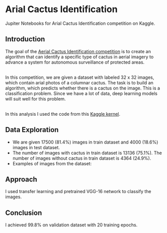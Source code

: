 # Arial Cactus Identification
Jupiter Notebooks for Arial Cactus Identification competition on Kaggle.

## Introduction
The goal of the [Aerial Cactus Identification competition](https://www.kaggle.com/c/aerial-cactus-identification) is to create an algorithm that can identify a specific type of cactus in aerial imagery to advance a system for autonomous surveillance of protected areas.

<br>In this competition, we are given a dataset with labeled 32 x 32 images, which contain arial photos of a columnar cactus. The task is to build an algorithm, which predicts whether there is a cactus on the image. This is a classification problem. Since we have a lot of data, deep learning models will suit well for this problem.

<br>In this analysis I used the code from this [Kaggle kernel](https://www.kaggle.com/atrisaxena/pytorch-simple-model-iscactus-classification).

## Data Exploration
* We are given 17500 (81.4%) images in train dataset and 4000 (18.6%) images in test dataset.
* The number of images with cactus in train dataset is 13136 (75.1%). The number of images without cactus in train dataset is 4364 (24.9%).
* Examples of images from the dataset:

## Approach
I used transfer learning and pretrained VGG-16 network to classify the images.

## Conclusion
I achieved 99.8% on validation dataset with 20 training epochs.
